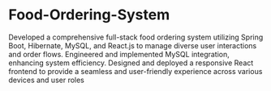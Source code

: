# Food-Ordering-System
Developed a comprehensive full-stack food ordering system utilizing Spring Boot, Hibernate, MySQL, and React.js to manage diverse user interactions and order flows. Engineered and implemented MySQL integration, enhancing system efficiency. Designed and deployed a responsive React frontend to provide a seamless and user-friendly experience across various devices and user roles
